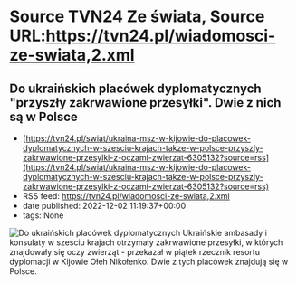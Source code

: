 # Source TVN24 Ze świata, Source URL:https://tvn24.pl/wiadomosci-ze-swiata,2.xml

## Do ukraińskich placówek dyplomatycznych "przyszły zakrwawione przesyłki". Dwie z nich są w Polsce
 - [https://tvn24.pl/swiat/ukraina-msz-w-kijowie-do-placowek-dyplomatycznych-w-szesciu-krajach-takze-w-polsce-przyszly-zakrwawione-przesylki-z-oczami-zwierzat-6305132?source=rss](https://tvn24.pl/swiat/ukraina-msz-w-kijowie-do-placowek-dyplomatycznych-w-szesciu-krajach-takze-w-polsce-przyszly-zakrwawione-przesylki-z-oczami-zwierzat-6305132?source=rss)
 - RSS feed: https://tvn24.pl/wiadomosci-ze-swiata,2.xml
 - date published: 2022-12-02 11:19:37+00:00
 - tags: None

<img alt="Do ukraińskich placówek dyplomatycznych " src="https://tvn24.pl/najnowsze/cdn-zdjecie-3ba9z7-ambasada-ukrainy-w-polsce-6305223/alternates/LANDSCAPE_1280" />
    Ukraińskie ambasady i konsulaty w sześciu krajach otrzymały zakrwawione przesyłki, w których znajdowały się oczy zwierząt - przekazał w piątek rzecznik resortu dyplomacji w Kijowie Ołeh Nikołenko. Dwie z tych placówek znajdują się w Polsce.

